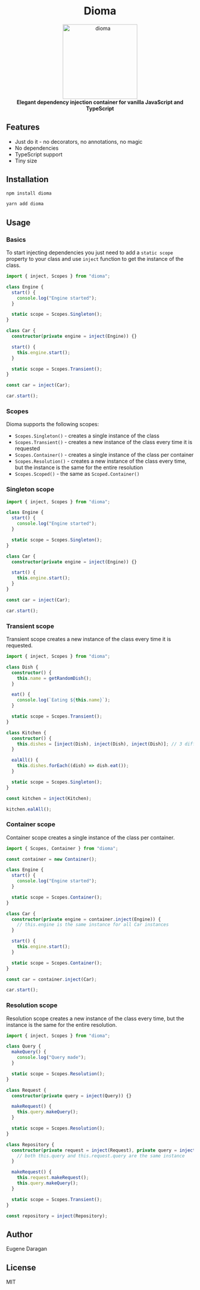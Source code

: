 <h1 align="center">Dioma</h1>

<p align="center">  
  <img src="https://github.com/zheksoon/dioma/blob/main/assets/dioma-logo.webp?raw=true" alt="dioma" width="200" />
  <br/>
  <b>Elegant dependency injection container for vanilla JavaScript and TypeScript</b>
</p>

## Features

- Just do it - no decorators, no annotations, no magic
- No dependencies
- TypeScript support
- Tiny size

## Installation

```sh
npm install dioma

yarn add dioma
```

## Usage

### Basics

To start injecting dependencies you just need to add a `static scope` property to your class and use `inject` function to get the instance of the class.

```typescript
import { inject, Scopes } from "dioma";

class Engine {
  start() {
    console.log("Engine started");
  }

  static scope = Scopes.Singleton();
}

class Car {
  constructor(private engine = inject(Engine)) {}

  start() {
    this.engine.start();
  }

  static scope = Scopes.Transient();
}

const car = inject(Car);

car.start();
```

### Scopes

Dioma supports the following scopes:

- `Scopes.Singleton()` - creates a single instance of the class
- `Scopes.Transient()` - creates a new instance of the class every time it is requested
- `Scopes.Container()` - creates a single instance of the class per container
- `Scopes.Resolution()` - creates a new instance of the class every time, but the instance is the same for the entire resolution
- `Scopes.Scoped()` - the same as `Scoped.Container()`

### Singleton scope

```typescript
import { inject, Scopes } from "dioma";

class Engine {
  start() {
    console.log("Engine started");
  }

  static scope = Scopes.Singleton();
}

class Car {
  constructor(private engine = inject(Engine)) {}

  start() {
    this.engine.start();
  }
}

const car = inject(Car);

car.start();
```

### Transient scope

Transient scope creates a new instance of the class every time it is requested.

```typescript
import { inject, Scopes } from "dioma";

class Dish {
  constructor() {
    this.name = getRandomDish();
  }

  eat() {
    console.log(`Eating ${this.name}`);
  }

  static scope = Scopes.Transient();
}

class Kitchen {
  constructor() {
    this.dishes = [inject(Dish), inject(Dish), inject(Dish)]; // 3 different dishes
  }

  ealAll() {
    this.dishes.forEach((dish) => dish.eat());
  }

  static scope = Scopes.Singleton();
}

const kitchen = inject(Kitchen);

kitchen.ealAll();
```

### Container scope

Container scope creates a single instance of the class per container.

```typescript
import { Scopes, Container } from "dioma";

const container = new Container();

class Engine {
  start() {
    console.log("Engine started");
  }

  static scope = Scopes.Container();
}

class Car {
  constructor(private engine = container.inject(Engine)) {
    // this.engine is the same instance for all Car instances
  }

  start() {
    this.engine.start();
  }

  static scope = Scopes.Container();
}

const car = container.inject(Car);

car.start();
```

### Resolution scope

Resolution scope creates a new instance of the class every time, but the instance is the same for the entire resolution.

```typescript
import { inject, Scopes } from "dioma";

class Query {
  makeQuery() {
    console.log("Query made");
  }

  static scope = Scopes.Resolution();
}

class Request {
  constructor(private query = inject(Query)) {}

  makeRequest() {
    this.query.makeQuery();
  }

  static scope = Scopes.Resolution();
}

class Repository {
  constructor(private request = inject(Request), private query = inject(Query)) {
    // both this.query and this.request.query are the same instance
  }

  makeRequest() {
    this.request.makeRequest();
    this.query.makeQuery();
  }

  static scope = Scopes.Transient();
}

const repository = inject(Repository);
```

## Author

Eugene Daragan

## License

MIT
